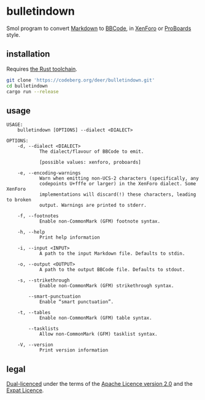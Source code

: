 # bulletindown

Smol program to convert [Markdown](https://en.wikipedia.org/wiki/Markdown) to
[BBCode](https://en.wikipedia.org/wiki/BBCode), in
[XenForo](https://en.wikipedia.org/wiki/XenForo) or
[ProBoards](https://en.wikipedia.org/wiki/ProBoards) style.

## installation

Requires [the Rust toolchain](https://rustup.rs/).

```bash
git clone 'https://codeberg.org/deer/bulletindown.git'
cd bulletindown
cargo run --release
```

## usage

```text
USAGE:
    bulletindown [OPTIONS] --dialect <DIALECT>

OPTIONS:
    -d, --dialect <DIALECT>
            The dialect/flavour of BBCode to emit.

            [possible values: xenforo, proboards]

    -e, --encoding-warnings
            Warn when emitting non-UCS-2 characters (specifically, any
            codepoints U+fffe or larger) in the XenForo dialect. Some XenForo
            implementations will discard(!) these characters, leading to broken
            output. Warnings are printed to stderr.

    -f, --footnotes
            Enable non-CommonMark (GFM) footnote syntax.

    -h, --help
            Print help information

    -i, --input <INPUT>
            A path to the input Markdown file. Defaults to stdin.

    -o, --output <OUTPUT>
            A path to the output BBCode file. Defaults to stdout.

    -s, --strikethrough
            Enable non-CommonMark (GFM) strikethrough syntax.

        --smart-punctuation
            Enable “smart punctuation”.

    -t, --tables
            Enable non-CommonMark (GFM) table syntax.

        --tasklists
            Allow non-CommonMark (GFM) tasklist syntax.

    -V, --version
            Print version information
```

## legal

[Dual-licenced](https://en.wikipedia.org/wiki/Multi-licensing) under the terms
of the [Apache Licence version
2\.0](https://www.apache.org/licenses/LICENSE-2.0) and the [Expat
Licence](https://en.wikipedia.org/wiki/MIT_License).

